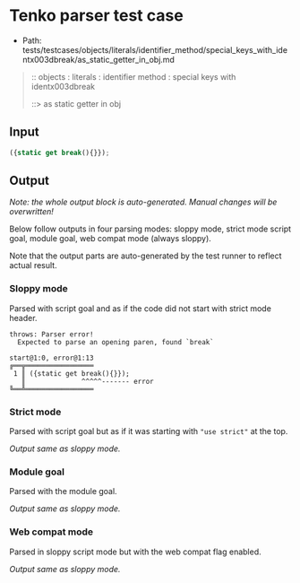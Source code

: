 # Tenko parser test case

- Path: tests/testcases/objects/literals/identifier_method/special_keys_with_identx003dbreak/as_static_getter_in_obj.md

> :: objects : literals : identifier method : special keys with identx003dbreak
>
> ::> as static getter in obj

## Input

`````js
({static get break(){}});
`````

## Output

_Note: the whole output block is auto-generated. Manual changes will be overwritten!_

Below follow outputs in four parsing modes: sloppy mode, strict mode script goal, module goal, web compat mode (always sloppy).

Note that the output parts are auto-generated by the test runner to reflect actual result.

### Sloppy mode

Parsed with script goal and as if the code did not start with strict mode header.

`````
throws: Parser error!
  Expected to parse an opening paren, found `break`

start@1:0, error@1:13
╔══╦═════════════════
 1 ║ ({static get break(){}});
   ║              ^^^^^------- error
╚══╩═════════════════

`````

### Strict mode

Parsed with script goal but as if it was starting with `"use strict"` at the top.

_Output same as sloppy mode._

### Module goal

Parsed with the module goal.

_Output same as sloppy mode._

### Web compat mode

Parsed in sloppy script mode but with the web compat flag enabled.

_Output same as sloppy mode._
